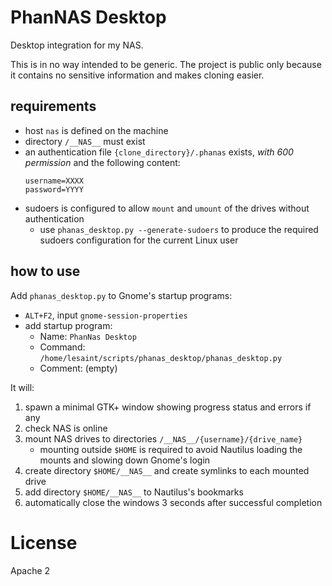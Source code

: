 # PhanNAS Desktop

Desktop integration for my NAS.

This is in no way intended to be generic.
The project is public only because it contains no sensitive information and makes cloning easier.

## requirements

* host `nas` is defined on the machine
* directory `/__NAS__` must exist
* an authentication file `{clone_directory}/.phanas` exists, *with 600 permission* and the following content:
    ```
    username=XXXX
    password=YYYY
    ```
* sudoers is configured to allow `mount` and `umount` of the drives without authentication
	* use `phanas_desktop.py --generate-sudoers` to produce the required sudoers configuration for the current Linux user

## how to use

Add `phanas_desktop.py` to Gnome's startup programs:
* `ALT+F2`, input `gnome-session-properties`
* add startup program:
	* Name: `PhanNas Desktop`
	* Command: `/home/lesaint/scripts/phanas_desktop/phanas_desktop.py`
	* Comment: (empty)

It will:

1. spawn a minimal GTK+ window showing progress status and errors if any
2. check NAS is online
3. mount NAS drives to directories `/__NAS__/{username}/{drive_name}`
	* mounting outside `$HOME` is required to avoid Nautilus loading the mounts and slowing down Gnome's login
4. create directory `$HOME/__NAS__` and create symlinks to each mounted drive
5. add directory `$HOME/__NAS__` to Nautilus's bookmarks
6. automatically close the windows 3 seconds after successful completion


# License

Apache 2